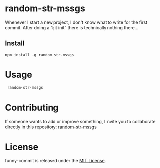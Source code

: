 # random-str-mssgs

Whenever I start a new project, I don't know what to write for the first commit. After doing a “git init” there is technically nothing there...

## Install

```npm
npm install -g random-str-mssgs
```

# Usage

```bash
 random-str-mssgs
```

# Contributing

If someone wants to add or improve something, I invite you to collaborate directly in this repository: [random-str-mssgs](https://github.com/djquijas/random-str-mssgs)

# License

funny-commit is released under the [MIT License](https://opensource.org/licenses/MIT).